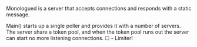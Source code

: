 Monologued is a server that accepts connections and responds with a
static message.

Main() starts up a single poller and provides it with a number of
servers.  The server share a token pool, and when the token pool runs
out the server can start no more listening connections.  ☐ - Limiter!


